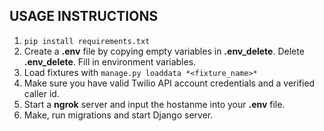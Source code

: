 USAGE INSTRUCTIONS
-------------------

1. `pip install requirements.txt`
2. Create a **.env** file by copying empty variables in **.env_delete**. Delete **.env_delete**. Fill in environment variables.
3. Load fixtures with `manage.py loaddata *<fixture_name>*`
4. Make sure you have valid Twilio API account credentials and a verified caller id.
5. Start a **ngrok** server and input the hostanme into your **.env** file.
3. Make, run migrations and start Django server.
